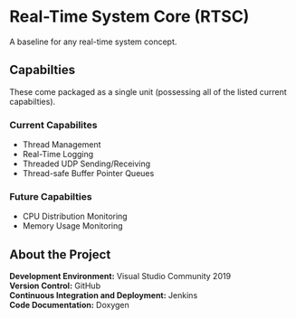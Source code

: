 # Real-Time System Core (RTSC)
A baseline for any real-time system concept.

## Capabilties
These come packaged as a single unit (possessing all of the listed current capabilties).

### Current Capabilites
- Thread Management
- Real-Time Logging
- Threaded UDP Sending/Receiving
- Thread-safe Buffer Pointer Queues

### Future Capabilties
- CPU Distribution Monitoring
- Memory Usage Monitoring

## About the Project
**Development Environment:** Visual Studio Community 2019  
**Version Control:** GitHub  
**Continuous Integration and Deployment:** Jenkins  
**Code Documentation:** Doxygen  
